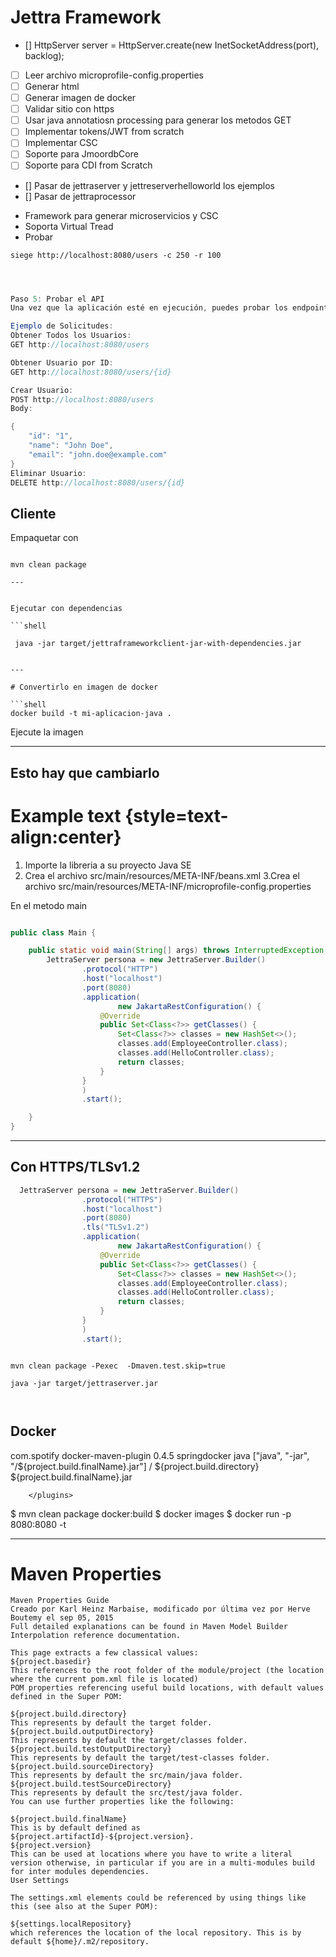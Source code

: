 # Jettra Framework
- []  HttpServer server = HttpServer.create(new InetSocketAddress(port), backlog);
- [ ] Leer archivo microprofile-config.properties
- [ ] Generar html 
- [ ] Generar imagen de docker
- [ ] Validar sitio con https
- [ ] Usar java annotatiosn processing para generar los metodos GET
- [ ] Implementar tokens/JWT from scratch
- [ ] Implementar CSC
- [ ] Soporte para JmoordbCore
- [ ] Soporte para CDI from Scratch
- [] Pasar de jettraserver y jettreserverhelloworld los ejemplos
- [] Pasar de jettraprocessor

* Framework para generar microservicios y CSC
* Soporta Virtual Tread
* Probar
```shell
siege http://localhost:8080/users -c 250 -r 100


```

```java


Paso 5: Probar el API
Una vez que la aplicación esté en ejecución, puedes probar los endpoints RESTful utilizando herramientas como Postman o cURL.

Ejemplo de Solicitudes:
Obtener Todos los Usuarios:
GET http://localhost:8080/users

Obtener Usuario por ID:
GET http://localhost:8080/users/{id}

Crear Usuario:
POST http://localhost:8080/users
Body:

{
    "id": "1",
    "name": "John Doe",
    "email": "john.doe@example.com"
}
Eliminar Usuario:
DELETE http://localhost:8080/users/{id}

```

## Cliente

Empaquetar con 

```shell

mvn clean package

---


Ejecutar con dependencias

```shell

 java -jar target/jettraframeworkclient-jar-with-dependencies.jar 


---

# Convertirlo en imagen de docker

```shell
docker build -t mi-aplicacion-java .

```

Ejecute la imagen


---

## Esto hay que cambiarlo

# Example text {style=text-align:center}

1. Importe la libreria a su proyecto Java SE
2. Crea el archivo src/main/resources/META-INF/beans.xml
3.Crea el archivo src/main/resources/META-INF/microprofile-config.properties

En el metodo main

```java

public class Main {

    public static void main(String[] args) throws InterruptedException, ExecutionException, IOException {
        JettraServer persona = new JettraServer.Builder()
                .protocol("HTTP")
                .host("localhost")
                .port(8080)
                .application(
                        new JakartaRestConfiguration() {
                    @Override
                    public Set<Class<?>> getClasses() {
                        Set<Class<?>> classes = new HashSet<>();
                        classes.add(EmployeeController.class);
                        classes.add(HelloController.class);
                        return classes;
                    }
                }
                )
                .start();

    }
}


```

---

## Con HTTPS/TLSv1.2

```java
  JettraServer persona = new JettraServer.Builder()
                .protocol("HTTPS")
                .host("localhost")
                .port(8080)
                .tls("TLSv1.2")
                .application(
                        new JakartaRestConfiguration() {
                    @Override
                    public Set<Class<?>> getClasses() {
                        Set<Class<?>> classes = new HashSet<>();
                        classes.add(EmployeeController.class);
                        classes.add(HelloController.class);
                        return classes;
                    }
                }
                )
                .start();

```



```shell

mvn clean package -Pexec  -Dmaven.test.skip=true  

java -jar target/jettraserver.jar



```
## Docker


 <plugins>
            <plugin>
                <groupId>com.spotify</groupId>
                <artifactId>docker-maven-plugin</artifactId>
                <version>0.4.5</version>
                <configuration>
                    <imageName>springdocker</imageName>
                    <baseImage>java</baseImage>
                    <entryPoint>["java", "-jar", "/${project.build.finalName}.jar"]</entryPoint>
                    <resources>
                        <resource>
                            <targetPath>/</targetPath>
                            <directory>${project.build.directory}</directory>
                            <include>${project.build.finalName}.jar</include>
                        </resource>
                    </resources>
                </configuration>
            </plugin>
          
        </plugins>


$ mvn clean package docker:build
$ docker images
$ docker run -p 8080:8080 -t <image name>



---
# Maven Properties

```
Maven Properties Guide
Creado por Karl Heinz Marbaise, modificado por última vez por Herve Boutemy el sep 05, 2015
Full detailed explanations can be found in Maven Model Builder Interpolation reference documentation.

This page extracts a few classical values:
${project.basedir} 
This references to the root folder of the module/project (the location where the current pom.xml file is located)
POM properties referencing useful build locations, with default values defined in the Super POM:

${project.build.directory}
This represents by default the target folder.
${project.build.outputDirectory}
This represents by default the target/classes folder.
${project.build.testOutputDirectory}
This represents by default the target/test-classes folder.
${project.build.sourceDirectory}
This represents by default the src/main/java folder.
${project.build.testSourceDirectory}
This represents by default the src/test/java folder.
You can use further properties like the following:

${project.build.finalName}
This is by default defined as ${project.artifactId}-${project.version}.
${project.version}
This can be used at locations where you have to write a literal version otherwise, in particular if you are in a multi-modules build for inter modules dependencies.
User Settings

The settings.xml elements could be referenced by using things like this (see also at the Super POM):

${settings.localRepository}
which references the location of the local repository. This is by default ${home}/.m2/repository.



```